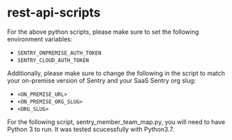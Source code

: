 # rest-api-scripts

For the above python scripts, please make sure to set the following environment variables: 

- `SENTRY_ONPREMISE_AUTH_TOKEN`
- `SENTRY_CLOUD_AUTH_TOKEN`  

Additionally, please make sure to change the following in the script to match your on-premise version of Sentry and your SaaS Sentry org slug: 

- `<ON_PREMISE_URL>`
- `<ON_PREMISE_ORG_SLUG>`
- `<ORG_SLUG>`

For the following script, sentry_member_team_map.py, you will need to have Python 3 to run.  It was tested scucessfully with Python3.7.  

